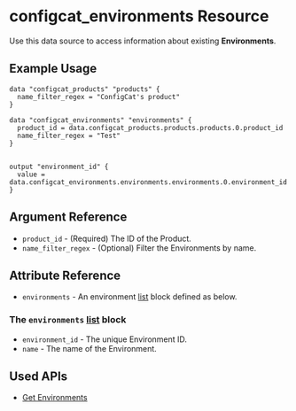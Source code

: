 # configcat_environments Resource

Use this data source to access information about existing **Environments**.
## Example Usage

```hcl
data "configcat_products" "products" {
  name_filter_regex = "ConfigCat's product"
}

data "configcat_environments" "environments" {
  product_id = data.configcat_products.products.products.0.product_id
  name_filter_regex = "Test"
}


output "environment_id" {
  value = data.configcat_environments.environments.environments.0.environment_id
}
```

## Argument Reference

* `product_id` - (Required) The ID of the Product.
* `name_filter_regex` - (Optional) Filter the Environments by name.

## Attribute Reference

* `environments` - An environment [list](https://www.terraform.io/docs/configuration/types.html#list-) block defined as below.

### The `environments` [list](https://www.terraform.io/docs/configuration/types.html#list-) block

* `environment_id` - The unique Environment ID.
* `name` - The name of the Environment.

## Used APIs
- [Get Environments](https://api.configcat.com/docs/index.html#operation/get-environments)

